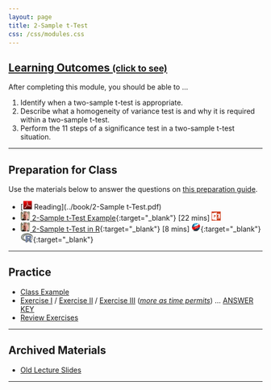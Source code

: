 ```yaml
---
layout: page
title: 2-Sample t-Test
css: /css/modules.css
---
```


<div class="panel-group-ILOs">
  <div class="panel panel-default">
    <div class="panel-heading">
      <h2 class="panel-title">
        <a data-toggle="collapse" href="#ILOs">Learning Outcomes <small>(click to see)</small></a>
      </h2>
    </div>
    <div id="ILOs" class="panel-collapse collapse">
      <div class="panel-body">

<p>After completing this module, you should be able to ...</p>

<ol>
  <li>Identify when a two-sample t-test is appropriate.</li>
  <li>Describe what a homogeneity of variance test is and why it is required within a two-sample t-test.</li>
  <li>Perform the 11 steps of a significance test in a two-sample t-test situation.</li>
</ol>
      </div>
    </div>
  </div>
</div>

----

## Preparation for Class

Use the materials below to answer the questions on [this preparation guide](2Samplet_Prep).

* [![PDF](../img/pdf.png) Reading](../book/2-Sample t-Test.pdf)
* [![Vimeo](../img/dhovid.png) 2-Sample t-Test Example](https://vimeo.com/user45324800/t2test-ex1){:target="_blank"} [22 mins] [![PowerPoint](../img/ppt.png)](PPT/2Samplet_PPT.pptx)
* [![Vimeo](../img/dhovid.png) 2-Sample t-Test in R](https://vimeo.com/user45324800/2samplettest){:target="_blank"} [8 mins] [![Web](../img/web.png)](HO/2Samplet_RHO.html){:target="_blank"}  [![R](../img/Rlogo.png)](HO/2Samplet_RHO.R){:target="_blank"}

----

## Practice

* [Class Example](CEx/2Samplet_CExmpl)
* [Exercise I](CE/2Samplet_CE1) / [Exercise II](CE/2Samplet_CE2) / [Exercise III](CE/2Samplet_CE3) ([*more as time permits*](CE/2Samplet_CE2)) ... [ANSWER KEY](CE/KEY_2Samplet_CE)
* [Review Exercises](RE/2Samplet_RevEx)

----

## Archived Materials

* [Old Lecture Slides](PPT/2Samplet_PPT_old.pptx)

----
